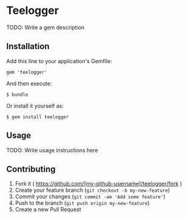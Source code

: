 # Teelogger

TODO: Write a gem description

## Installation

Add this line to your application's Gemfile:

    gem 'teelogger'

And then execute:

    $ bundle

Or install it yourself as:

    $ gem install teelogger

## Usage

TODO: Write usage instructions here

## Contributing

1. Fork it ( https://github.com/[my-github-username]/teelogger/fork )
2. Create your feature branch (`git checkout -b my-new-feature`)
3. Commit your changes (`git commit -am 'Add some feature'`)
4. Push to the branch (`git push origin my-new-feature`)
5. Create a new Pull Request
